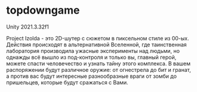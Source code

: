 # topdowngame
Unity 2021.3.32f1  

Project Izolda - это 2D-шутер с сюжетом в пиксельном стиле  из 00-ых. Действия происходят в альтернативной Вселенной, где таинственная лаборатория производила ужасные эксперименты над людьми, но однажды всё вышло из под-контроля и только вы, главный герой, можете спасти человечество и узнать тайну этого комплекса. В вашем распоряжении будут различное оружие: от огнестрела до бит и гранат, а против вас будут интересные разнообразные враги от зомби до пришельцев, которые будут сражаться с Вами.

